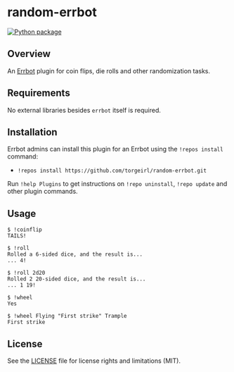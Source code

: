 random-errbot
=============

[![Python package](https://github.com/torgeirl/random-errbot/actions/workflows/python-tests.yml/badge.svg?branch=master)](https://github.com/torgeirl/random-errbot/actions/workflows/python-tests.yml)

## Overview
An [Errbot](https://github.com/errbotio/errbot) plugin for coin flips, die rolls and other randomization tasks.

## Requirements
No external libraries besides `errbot` itself is required.

## Installation
Errbot admins can install this plugin for an Errbot using the `!repos install` command:
  - `!repos install https://github.com/torgeirl/random-errbot.git`

Run `!help Plugins` to get instructions on `!repo uninstall`, `!repo update` and other plugin commands.

## Usage
```
$ !coinflip
TAILS!

$ !roll
Rolled a 6-sided dice, and the result is...
... 4!

$ !roll 2d20
Rolled 2 20-sided dice, and the result is...
... 1 19!

$ !wheel
Yes

$ !wheel Flying "First strike" Trample
First strike
```

## License
See the [LICENSE](LICENSE.md) file for license rights and limitations (MIT).
